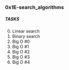 ### 0x1E-search_algorithms

##### TASKS
0. Linear search
1. Binary search
2. Big O #0
3. Big O #1
4. Big O #2
5. Big O #3
6. Big O #4